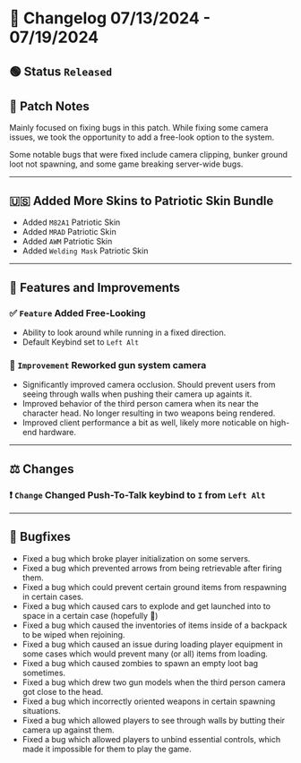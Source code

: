 # :bookmark_tabs:  Changelog 07/13/2024 - 07/19/2024
## :green_circle: Status `Released`

## :speech_balloon: Patch Notes
Mainly focused on fixing bugs in this patch. While fixing some camera issues, we took the opportunity to add a free-look option to the system.

Some notable bugs that were fixed include camera clipping, bunker ground loot not spawning, and some game breaking server-wide bugs.

________

## :us: Added More Skins to Patriotic Skin Bundle
- Added `M82A1` Patriotic Skin
- Added `MRAD` Patriotic Skin
- Added `AWM` Patriotic Skin
- Added `Welding Mask` Patriotic Skin

________

## :loudspeaker: Features and Improvements

### :white_check_mark: `Feature` Added Free-Looking
- Ability to look around while running in a fixed direction.
- Default Keybind set to `Left Alt`

### :arrow_up_small: `Improvement` Reworked gun system camera
- Significantly improved camera occlusion. Should prevent users from seeing through walls when pushing their camera up againts it.
- Improved behavior of the third person camera when its near the character head. No longer resulting in two weapons being rendered.
- Improved client performance a bit as well, likely more noticable on high-end hardware.

________

## :balance_scale: Changes

### :exclamation: `Change` Changed Push-To-Talk keybind to `I` from `Left Alt`

________

## :bug: Bugfixes
- Fixed a bug which broke player initialization on some servers.
- Fixed a bug which prevented arrows from being retrievable after firing them.
- Fixed a bug which could prevent certain ground items from respawning in certain cases.
- Fixed a bug which caused cars to explode and get launched into to space in a certain case (hopefully 🤞)
- Fixed a bug which caused the inventories of items inside of a backpack to be wiped when rejoining.
- Fixed a bug which caused an issue during loading player equipment in some cases which would prevent many (or all) items from loading.
- Fixed a bug which caused zombies to spawn an empty loot bag sometimes.
- Fixed a bug which drew two gun models when the third person camera got close to the head.
- Fixed a bug which incorrectly oriented weapons in certain spawning situations.
- Fixed a bug which allowed players to see through walls by butting their camera up against them.
- Fixed a bug which allowed players to unbind essential controls, which made it impossible for them to play the game.
